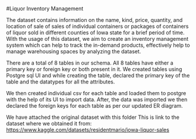 #Liquor Inventory Management

The dataset contains information on the name, kind, price, quantity, and location of sale of sales of individual containers or packages of containers of liquor sold in different counties of Iowa state for a brief period of time. With the usage of this dataset, we aim to create an inventory management system which can help to track the in-demand products, effectively help to manage warehousing spaces by analyzing the dataset.

There are a total of 8 tables in our schema.
All 8 tables have either a primary key or foreign key or both present in it.
We created tables using Postgre sql UI and while creating the table, declared the primary key of the table and the datatypes for all the attributes.

We then created individual csv for each table and loaded them to postgre with the help of its UI to import data. After, the data was imported we then declared the foreign keys for each table as per our updated ER diagram.

We have attached the original dataset with this folder
This is link to the dataset where we obtained it from:
https://www.kaggle.com/datasets/residentmario/iowa-liquor-sales
